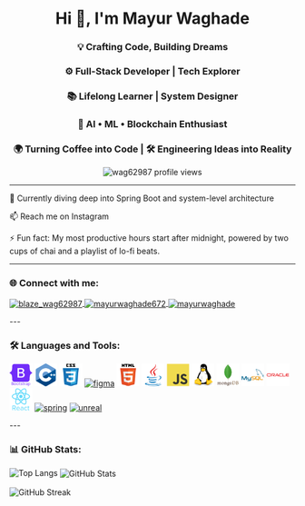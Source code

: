 <h1 align="center">Hi 👋, I'm Mayur Waghade</h1><h3 align="center">💡 Crafting Code, Building Dreams</h3>
<h3 align="center">⚙️ Full-Stack Developer | Tech Explorer</h3>
<h3 align="center">📚 Lifelong Learner | System Designer</h3>
<h3 align="center">🧠 AI • ML • Blockchain Enthusiast</h3>
<h3 align="center">🌍 Turning Coffee into Code | 🛠️ Engineering Ideas into Reality</h3><p align="center">
  <img 
    src="https://komarev.com/ghpvc/?username=wag62987&label=Profile%20views&color=0e75b6&style=flat" 
    alt="wag62987 profile views" 
    style="width: 250px; height: auto;" />

---

🌱 Currently diving deep into Spring Boot and system-level architecture

📫 Reach me on Instagram

⚡ Fun fact: My most productive hours start after midnight, powered by two cups of chai and a playlist of lo-fi beats.



---

<h3 align="left">🌐 Connect with me:</h3>
<p align="left">
  <a href="https://instagram.com/blaze_wag62987" target="blank">
    <img align="center" src="https://raw.githubusercontent.com/rahuldkjain/github-profile-readme-generator/master/src/images/icons/Social/instagram.svg" alt="blaze_wag62987" height="30" width="40" />
  </a>
  <a href="https://www.hackerrank.com/@mayurwaghade672" target="blank">
    <img align="center" src="https://raw.githubusercontent.com/rahuldkjain/github-profile-readme-generator/master/src/images/icons/Social/hackerrank.svg" alt="mayurwaghade672" height="30" width="40" />
  </a>
  <a href="https://www.leetcode.com/mayurwaghade" target="blank">
    <img align="center" src="https://raw.githubusercontent.com/rahuldkjain/github-profile-readme-generator/master/src/images/icons/Social/leet-code.svg" alt="mayurwaghade" height="30" width="40" />
  </a>
</p>
---

<h3 align="left">🛠️ Languages and Tools:</h3>
<p align="left">
  <a href="https://getbootstrap.com" target="_blank"><img src="https://raw.githubusercontent.com/devicons/devicon/master/icons/bootstrap/bootstrap-plain-wordmark.svg" alt="bootstrap" width="40" height="40"/></a>
  <a href="https://www.w3schools.com/cpp/" target="_blank"><img src="https://raw.githubusercontent.com/devicons/devicon/master/icons/cplusplus/cplusplus-original.svg" alt="cplusplus" width="40" height="40"/></a>
  <a href="https://www.w3schools.com/css/" target="_blank"><img src="https://raw.githubusercontent.com/devicons/devicon/master/icons/css3/css3-original-wordmark.svg" alt="css3" width="40" height="40"/></a>
  <a href="https://www.figma.com/" target="_blank"><img src="https://www.vectorlogo.zone/logos/figma/figma-icon.svg" alt="figma" width="40" height="40"/></a>
  <a href="https://www.w3.org/html/" target="_blank"><img src="https://raw.githubusercontent.com/devicons/devicon/master/icons/html5/html5-original-wordmark.svg" alt="html5" width="40" height="40"/></a>
  <a href="https://www.java.com" target="_blank"><img src="https://raw.githubusercontent.com/devicons/devicon/master/icons/java/java-original.svg" alt="java" width="40" height="40"/></a>
  <a href="https://developer.mozilla.org/en-US/docs/Web/JavaScript" target="_blank"><img src="https://raw.githubusercontent.com/devicons/devicon/master/icons/javascript/javascript-original.svg" alt="javascript" width="40" height="40"/></a>
  <a href="https://www.linux.org/" target="_blank"><img src="https://raw.githubusercontent.com/devicons/devicon/master/icons/linux/linux-original.svg" alt="linux" width="40" height="40"/></a>
  <a href="https://www.mongodb.com/" target="_blank"><img src="https://raw.githubusercontent.com/devicons/devicon/master/icons/mongodb/mongodb-original-wordmark.svg" alt="mongodb" width="40" height="40"/></a>
  <a href="https://www.mysql.com/" target="_blank"><img src="https://raw.githubusercontent.com/devicons/devicon/master/icons/mysql/mysql-original-wordmark.svg" alt="mysql" width="40" height="40"/></a>
  <a href="https://www.oracle.com/" target="_blank"><img src="https://raw.githubusercontent.com/devicons/devicon/master/icons/oracle/oracle-original.svg" alt="oracle" width="40" height="40"/></a>
  <a href="https://reactjs.org/" target="_blank"><img src="https://raw.githubusercontent.com/devicons/devicon/master/icons/react/react-original-wordmark.svg" alt="react" width="40" height="40"/></a>
  <a href="https://spring.io/" target="_blank"><img src="https://www.vectorlogo.zone/logos/springio/springio-icon.svg" alt="spring" width="40" height="40"/></a>
  <a href="https://unrealengine.com/" target="_blank"><img src="https://raw.githubusercontent.com/kenangundogan/fontisto/036b7eca71aab1bef8e6a0518f7329f13ed62f6b/icons/svg/brand/unreal-engine.svg" alt="unreal" width="40" height="40"/></a>
</p>
---

<h3 align="left">📊 GitHub Stats:</h3><p><img align="left" src="https://github-readme-stats.vercel.app/api/top-langs?username=wag62987&show_icons=true&locale=en&layout=compact&bg_color=000000&text_color=ffffff" alt="Top Langs" /></p><p>&nbsp;<img align="center" src="https://github-readme-stats.vercel.app/api?username=wag62987&show_icons=true&locale=en&bg_color=000000&text_color=ffffff&title_color=00ffcc&icon_color=00ffcc" alt="GitHub Stats" /></p><p><img align="center" src="https://github-readme-streak-stats.herokuapp.com/?user=wag62987&theme=black-ice&hide_border=true" alt="GitHub Streak" /></p>